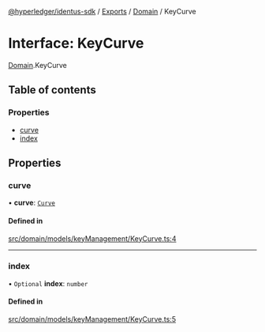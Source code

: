 [@hyperledger/identus-sdk](../README.md) / [Exports](../modules.md) / [Domain](../modules/Domain.md) / KeyCurve

# Interface: KeyCurve

[Domain](../modules/Domain.md).KeyCurve

## Table of contents

### Properties

- [curve](Domain.KeyCurve.md#curve)
- [index](Domain.KeyCurve.md#index)

## Properties

### curve

• **curve**: [`Curve`](../enums/Domain.Curve.md)

#### Defined in

[src/domain/models/keyManagement/KeyCurve.ts:4](https://github.com/hyperledger-identus/sdk-ts/blob/966e04ee4b9d4ba9d1e404c4d3d062abcf854530/src/domain/models/keyManagement/KeyCurve.ts#L4)

___

### index

• `Optional` **index**: `number`

#### Defined in

[src/domain/models/keyManagement/KeyCurve.ts:5](https://github.com/hyperledger-identus/sdk-ts/blob/966e04ee4b9d4ba9d1e404c4d3d062abcf854530/src/domain/models/keyManagement/KeyCurve.ts#L5)
